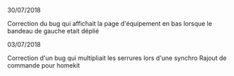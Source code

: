 30/07/2018

Correction du bug qui affichait la page d'équipement en bas lorsque le bandeau de gauche etait déplié

03/07/2018

Correction d'un bug qui multipliait les serrures lors d'une synchro
Rajout de commande pour homekit
